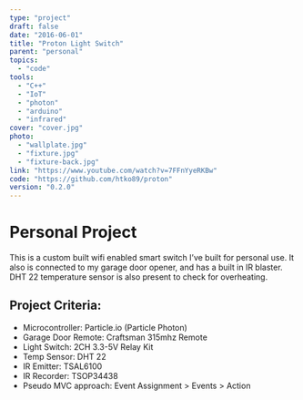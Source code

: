 ```yaml
---
type: "project"
draft: false
date: "2016-06-01"
title: "Proton Light Switch"
parent: "personal"
topics:
  - "code"
tools:
  - "C++"
  - "IoT"
  - "photon"
  - "arduino"
  - "infrared"
cover: "cover.jpg"
photo:
  - "wallplate.jpg"
  - "fixture.jpg"
  - "fixture-back.jpg"
link: "https://www.youtube.com/watch?v=7FFnYyeRKBw"
code: "https://github.com/htko89/proton"
version: "0.2.0"
---
```

# Personal Project
This is a custom built wifi enabled smart switch I’ve built for personal use. It also is connected to my garage door opener, and has a built in IR blaster. DHT 22 temperature sensor is also present to check for overheating.

## Project Criteria:
* Microcontroller: Particle.io (Particle Photon)
* Garage Door Remote: Craftsman 315mhz Remote
* Light Switch: 2CH 3.3-5V Relay Kit
* Temp Sensor: DHT 22
* IR Emitter: TSAL6100
* IR Recorder: TSOP34438
* Pseudo MVC approach: Event Assignment > Events > Action
